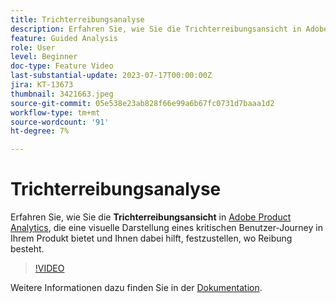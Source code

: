 ```yaml
---
title: Trichterreibungsanalyse
description: Erfahren Sie, wie Sie die Trichterreibungsansicht in Adobe Product Analytics verwenden, die eine visuelle Darstellung eines kritischen Anwender-Journey in Ihrem Produkt bietet und Ihnen dabei hilft, festzustellen, wo es Reibung gibt.
feature: Guided Analysis
role: User
level: Beginner
doc-type: Feature Video
last-substantial-update: 2023-07-17T00:00:00Z
jira: KT-13673
thumbnail: 3421663.jpeg
source-git-commit: 05e538e23ab828f66e99a6b67fc0731d7baaa1d2
workflow-type: tm+mt
source-wordcount: '91'
ht-degree: 7%

---
```



# Trichterreibungsanalyse

Erfahren Sie, wie Sie die **Trichterreibungsansicht** in [Adobe Product Analytics](../../adobe-product-analytics/adobe-product-analytics-overview.md), die eine visuelle Darstellung eines kritischen Benutzer-Journey in Ihrem Produkt bietet und Ihnen dabei hilft, festzustellen, wo Reibung besteht.

>[!VIDEO](https://video.tv.adobe.com/v/3421663/?learn=on)

Weitere Informationen dazu finden Sie in der [Dokumentation](https://experienceleague.adobe.com/docs/analytics-platform/using/guided-analysis/funnel/friction.html).
